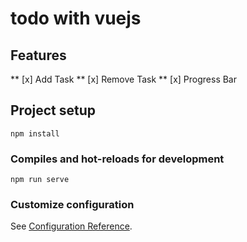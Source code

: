 # todo with vuejs

## Features
** [x] Add Task
** [x] Remove Task
** [x] Progress Bar

## Project setup
```
npm install
```

### Compiles and hot-reloads for development
```
npm run serve
```

### Customize configuration
See [Configuration Reference](https://cli.vuejs.org/config/).
